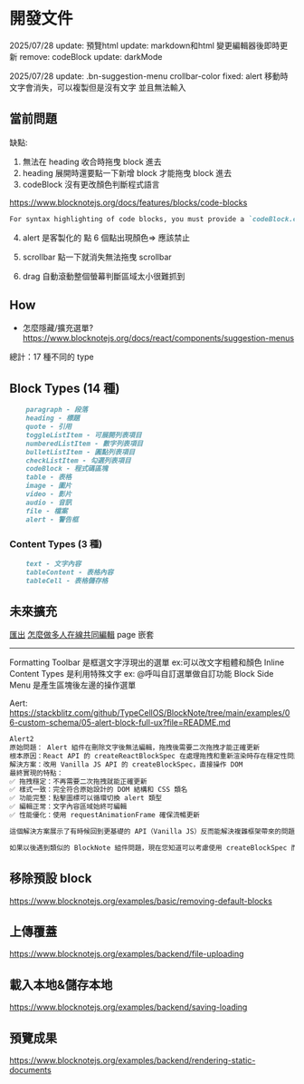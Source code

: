 # 開發文件

2025/07/28
update: 預覽html
update: markdown和html 變更編輯器後即時更新
remove: codeBlock
update: darkMode

2025/07/28
update: .bn-suggestion-menu crollbar-color
fixed: alert 移動時文字會消失，可以複製但是沒有文字 並且無法輸入

## 當前問題

缺點:

1. 無法在 heading 收合時拖曳 block 進去
2. heading 展開時還要點一下新增 block 才能拖曳 block 進去
3. codeBlock 沒有更改顏色判斷程式語言

<https://www.blocknotejs.org/docs/features/blocks/code-blocks>

```md
For syntax highlighting of code blocks, you must provide a `codeBlock.createHighlighter` function
```

4. alert 是客製化的
   點 6 個點出現顏色=> 應該禁止

5. scrollbar 點一下就消失無法拖曳 scrollbar
6. drag 自動滾動整個螢幕判斷區域太小很難抓到

## How

- 怎麼隱藏/擴充選單?
  <https://www.blocknotejs.org/docs/react/components/suggestion-menus>

總計：17 種不同的 type

## Block Types (14 種)

```md
    paragraph - 段落
    heading - 標題
    quote - 引用
    toggleListItem - 可展開列表項目
    numberedListItem - 數字列表項目
    bulletListItem - 圓點列表項目
    checkListItem - 勾選列表項目
    codeBlock - 程式碼區塊
    table - 表格
    image - 圖片
    video - 影片
    audio - 音訊
    file - 檔案
    alert - 警告框
```

### Content Types (3 種)

```md
    text - 文字內容
    tableContent - 表格內容
    tableCell - 表格儲存格
```

## 未來擴充

[匯出](https://www.blocknotejs.org/docs/foundations/supported-formats#export-only)
[怎麼做多人在線共同編輯](https://www.blocknotejs.org/docs/features/collaboration)
page 嵌套

---

Formatting Toolbar 是框選文字浮現出的選單 ex:可以改文字粗體和顏色
Inline Content Types 是利用特殊文字 ex: @呼叫自訂選單做自訂功能
Block Side Menu 是產生區塊後左邊的操作選單

Aert:
<https://stackblitz.com/github/TypeCellOS/BlockNote/tree/main/examples/06-custom-schema/05-alert-block-full-ux?file=README.md>

```md
Alert2
原始問題： Alert 組件在刪除文字後無法編輯，拖拽後需要二次拖拽才能正確更新
根本原因：React API 的 createReactBlockSpec 在處理拖拽和重新渲染時存在穩定性問題
解決方案：改用 Vanilla JS API 的 createBlockSpec，直接操作 DOM
最終實現的特點：
✅ 拖拽穩定：不再需要二次拖拽就能正確更新
✅ 樣式一致：完全符合原始設計的 DOM 結構和 CSS 類名
✅ 功能完整：點擊圖標可以循環切換 alert 類型
✅ 編輯正常：文字內容區域始終可編輯
✅ 性能優化：使用 requestAnimationFrame 確保流暢更新

這個解決方案展示了有時候回到更基礎的 API（Vanilla JS）反而能解決複雜框架帶來的問題。BlockNote 的 Vanilla JS API 更穩定，特別是在處理拖拽等複雜交互時。

如果以後遇到類似的 BlockNote 組件問題，現在您知道可以考慮使用 createBlockSpec 而不是 createReactBlockSpec 來獲得更好的穩定性！
```

## 移除預設 block

<https://www.blocknotejs.org/examples/basic/removing-default-blocks>

## 上傳覆蓋

<https://www.blocknotejs.org/examples/backend/file-uploading>

## 載入本地&儲存本地

<https://www.blocknotejs.org/examples/backend/saving-loading>

## 預覽成果

<https://www.blocknotejs.org/examples/backend/rendering-static-documents>
